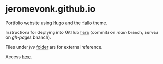 # jeromevonk.github.io

Portfolio website using [Hugo](https://gohugo.io/) and the [Hallo](https://themes.gohugo.io/themes/hallo-hugo) theme.

Instructions for deplying into GitHub [here](https://gohugo.io/hosting-and-deployment/hosting-on-github) (commits on *main* branch, serves on *gh-pages* bnanch).

Files under *jvv* [folder](https://github.com/jeromevonk/jeromevonk.github.io/tree/main/jvv) are for external reference.

Access [here](https://jeromevonk.github.io).
